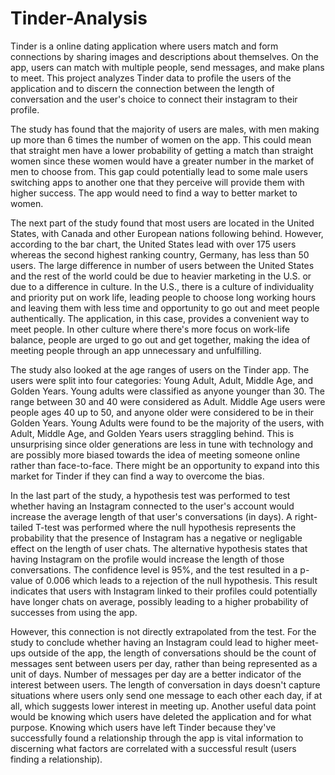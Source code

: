 # Tinder-Analysis
Tinder is a online dating application where users match and form connections by sharing images and descriptions about themselves. On the app, users can match with multiple people, send messages, and make plans to meet.  This project analyzes Tinder data to profile the users of the application and to discern the connection between the length of conversation and the user's choice to connect their instagram to their profile. 

The study has found that the majority of users are males, with men making up more than 6 times the number of women on the app. This could mean that straight men have a lower probability of getting a match than straight women since these women would have a greater number in the market of men to choose from. This gap could potentially lead to some male users switching apps to another one that they perceive will provide them with higher success.  The app would need to find a way to better market to women.

The next part of the study found that most users are located in the United States, with Canada and other European nations following behind. However, according to the bar chart, the United States lead with over 175 users whereas the second highest ranking country, Germany, has less than 50 users. The large difference in number of users between the United States and the rest of the world could be due to heavier marketing in the U.S. or due to a difference in culture. In the U.S., there is a culture of individuality and priority put on work life, leading people to choose long working hours and leaving them with less time and opportunity to go out and meet people authentically. The application, in this case, provides a convenient way to meet people.  In other culture where there's more focus on work-life balance, people are urged to go out and get together, making the idea of meeting people through an app unnecessary and unfulfilling. 

The study also looked at the age ranges of users on the Tinder app. The users were split into four categories: Young Adult, Adult, Middle Age, and Golden Years.  Young adults were classified as anyone younger than 30.  The range between 30 and 40 were considered as Adult.  Middle Age users were people ages 40 up to 50, and anyone older were considered to be in their Golden Years.  Young Adults were found to be the majority of the users, with Adult, Middle Age, and Golden Years users straggling behind. This is unsurprising since older generations are less in tune with technology and are possibly more biased towards the idea of meeting someone online rather than face-to-face. There might be an opportunity to expand into this market for Tinder if they can find a way to overcome the bias.

In the last part of the study, a hypothesis test was performed to test whether having an Instagram connected to the user's account would increase the average length of that user's conversations (in days). A right-tailed T-test was performed where the null hypothesis represents the probability that the presence of Instagram has a negative or negligable effect on the length of user chats.  The alternative hypothesis states that having Instagram on the profile would increase the length of those conversations.  The confidence level is 95%, and the test resulted in a p-value of 0.006 which leads to a rejection of the null hypothesis.  This result indicates that users with Instagram linked to their profiles could potentially have longer chats on average, possibly leading to a higher probability of successes from using the app.  

However, this connection is not directly extrapolated from the test.  For the study to conclude whether having an Instagram could lead to higher meet-ups outside of the app, the length of conversations should be the count of messages sent between users per day, rather than being represented as a unit of days. Number of messages per day are a better indicator of the interest between users. The length of conversation in days doesn't capture situations where users only send one message to each other each day, if at all, which suggests lower interest in meeting up.  Another useful data point would be knowing which users have deleted the application and for what purpose. Knowing which users have left Tinder because they've successfully found a relationship through the app is vital information to discerning what factors are correlated with a successful result (users finding a relationship).
